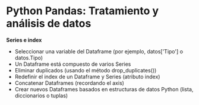 # Python Pandas: Tratamiento y análisis de datos
**Series e index**


- Seleccionar una variable del Dataframe (por ejemplo, datos['Tipo'] o datos.Tipo)
- Un Dataframe está compuesto de varios Series
- Eliminar duplicados (usando el método drop_duplicates())
- Redefinir el index de un Dataframe y Series (atributo index)
- Concatenar Dataframes (recordando el axis)
- Crear nuevos Dataframes basados ​​en estructuras de datos Python (lista, diccionarios o tuplas)
